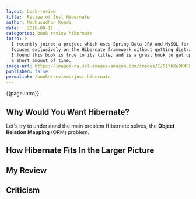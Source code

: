 ```yaml
---
layout: book-review
title:  Review of Just Hibernate
author: Madhusudhan Konda
date:   2016-09-11
categories: book review hibernate
intro: >
  I recently joined a project which uses Spring Data JPA and MySQL for data storage, and was looking for a tutorial which
  focuses exclusively on the Hibernate framework without getting distracted by advanced use cases or other frameworks.
  I found this book is true to its title, and is a great book to get up and running with Hibernate in
  a short amount of time.
image-url: https://images-na.ssl-images-amazon.com/images/I/51thXe9K4EL._SX379_BO1,204,203,200_.jpg
published: false
permalink: /books/reviews/just-hibernate
---
```

{{page.intro}}

## Why Would You Want Hibernate?

Let's try to understand the main problem Hibernate solves, the **Object Relation Mapping** (ORM) problem.

## How Hibernate Fits In the Larger Picture

## My Review

## Criticism
